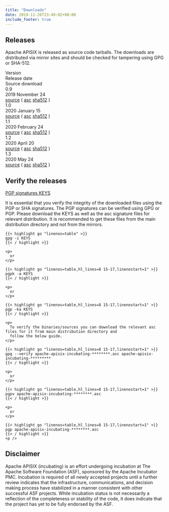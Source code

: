 ```yaml
---
title: "Downloads"
date: 2019-11-26T23:49:02+08:00
include_footer: true
---
```


<div class="downloads">
  <section>
    <h2 class="title">Releases</h2>
    <p class="description">
      Apache APISIX is released as source code tarballs. The downloads are distributed via mirror sites and should be
      checked for tampering using GPG or SHA-512.
    </p>
    <div class="table-container" role="table" aria-label="Destinations">
      <div class="flex-table header" role="rowgroup">
        <div class="flex-row first" role="columnheader">Version</div>
        <div class="flex-row" role="columnheader">Release date</div>
        <div class="flex-row" role="columnheader">Source download</div>
      </div>
      <div class="flex-table row" role="rowgroup">
        <div class="flex-row first" role="cell"><span class="flag-icon flag-icon-gb"></span>0.9</div>
        <div class="flex-row" role="cell">2019 November 24</div>
        <div class="flex-row" role="cell">
          <a href="https://downloads.apache.org/incubator/apisix/0.9/">source</a>
          (
          <a href="https://downloads.apache.org/incubator/apisix/0.9/apache-apisix-0.9-incubating-src.tar.gz.asc">asc</a>
          <a
            href="https://downloads.apache.org/incubator/apisix/0.9/apache-apisix-0.9-incubating-src.tar.gz.sha512">sha512</a>
          )
        </div>
      </div>
      <div class="flex-table row" role="rowgroup">
        <div class="flex-row first" role="cell"><span class="flag-icon flag-icon-gb"></span>1.0</div>
        <div class="flex-row" role="cell">2020 January 15</div>
        <div class="flex-row" role="cell">
          <a href="https://downloads.apache.org/incubator/apisix/1.0/">source</a>
          (
          <a href="https://downloads.apache.org/incubator/apisix/1.0/apache-apisix-1.0-incubating-src.tar.gz.asc">asc</a>
          <a
            href="https://downloads.apache.org/incubator/apisix/1.0/apache-apisix-1.0-incubating-src.tar.gz.sha512">sha512</a>
          )
        </div>
      </div>
      <div class="flex-table row" role="rowgroup">
        <div class="flex-row first" role="cell"><span class="flag-icon flag-icon-gb"></span>1.1</div>
        <div class="flex-row" role="cell">2020 February 24</div>
        <div class="flex-row" role="cell">
          <a href="https://downloads.apache.org/incubator/apisix/1.1/">source</a>
          (
          <a href="https://downloads.apache.org/incubator/apisix/1.1/apache-apisix-1.1-incubating-src.tar.gz.asc">asc</a>
          <a
            href="https://downloads.apache.org/incubator/apisix/1.1/apache-apisix-1.1-incubating-src.tar.gz.sha512">sha512</a>
          )
        </div>
      </div>
      <div class="flex-table row" role="rowgroup">
        <div class="flex-row first" role="cell"><span class="flag-icon flag-icon-gb"></span>1.2</div>
        <div class="flex-row" role="cell">2020 April 20</div>
        <div class="flex-row" role="cell">
          <a href="https://downloads.apache.org/incubator/apisix/1.2/">source</a>
          (
          <a href="https://downloads.apache.org/incubator/apisix/1.2/apache-apisix-1.2-incubating-src.tar.gz.asc">asc</a>
          <a
            href="https://downloads.apache.org/incubator/apisix/1.2/apache-apisix-1.2-incubating-src.tar.gz.sha512">sha512</a>
          )
        </div>
      </div>
      <div class="flex-table row" role="rowgroup">
        <div class="flex-row first" role="cell"><span class="flag-icon flag-icon-gb"></span>1.3</div>
        <div class="flex-row" role="cell">2020 May 24</div>
        <div class="flex-row" role="cell">
          <a href="https://downloads.apache.org/incubator/apisix/1.3/">source</a>
          (
          <a href="https://downloads.apache.org/incubator/apisix/1.3/apache-apisix-1.3-incubating-src.tar.gz.asc">asc</a>
          <a
            href="https://downloads.apache.org/incubator/apisix/1.3/apache-apisix-1.3-incubating-src.tar.gz.sha512">sha512</a>
          )
        </div>
      </div>
    </div>
  </section>
  <section>
    <h2 class="title">Verify the releases</h2>
    <a href="https://www.apache.org/dist/incubator/apisix/KEYS">PGP signatures KEYS</a>
    <p>
      It is essential that you verify the integrity of the downloaded files using the PGP or SHA signatures. The PGP
      signatures can be verified using GPG or PGP. Please download the KEYS as well as the asc signature files for
      relevant distribution. It is recommended to get these files from the main distribution directory and not from the
      mirrors.
    </p>

    {{< highlight go "linenos=table" >}}
    gpg -i KEYS
    {{< / highlight >}}

    <p>
      or
    </p>

    {{< highlight go "linenos=table,hl_lines=8 15-17,linenostart=1" >}}
    pgpk -a KEYS
    {{< / highlight >}}

    <p>
      or
    </p>

    {{< highlight go "linenos=table,hl_lines=8 15-17,linenostart=1" >}}
    pgp -ka KEYS
    {{< / highlight >}}

    <p>
      To verify the binaries/sources you can download the relevant asc files for it from main distribution directory and
      follow the below guide.
    </p>

    {{< highlight go "linenos=table,hl_lines=8 15-17,linenostart=1" >}}
    gpg --verify apache-apisix-incubating-********.asc apache-apisix-incubating-*********
    {{< / highlight >}}

    <p>
      or
    </p>

    {{< highlight go "linenos=table,hl_lines=8 15-17,linenostart=1" >}}
    pgpv apache-apisix-incubating-********.asc
    {{< / highlight >}}

    <p>
      or
    </p>

    {{< highlight go "linenos=table,hl_lines=8 15-17,linenostart=1" >}}
    pgp apache-apisix-incubating-********.asc
    {{< / highlight >}}
    <p />
  </section>
  <section>
    <h2 class="title">Disclaimer</h2>
    <p>
      Apache APISIX (incubating) is an effort undergoing incubation at The Apache Software Foundation (ASF),
      sponsored by the Apache Incubator PMC. Incubation is required of all newly accepted projects until a further
      review indicates that the infrastructure, communications, and decision making process have stabilized in a manner
      consistent with other successful ASF projects. While incubation status is not necessarily a reflection of the
      completeness or stability of the code, it does indicate that the project has yet to be fully endorsed by the ASF.
    </p>
  </section>
</div>